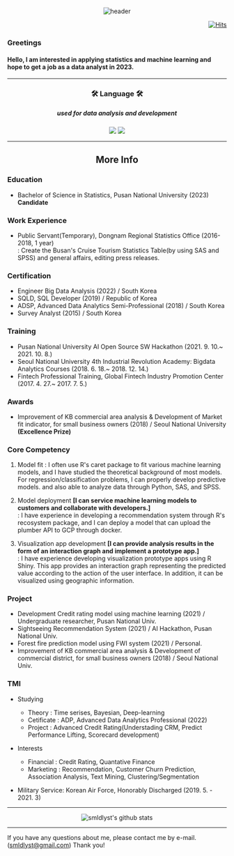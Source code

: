 <br>

<div align = center>
  
![header](https://capsule-render.vercel.app/api?type=soft&color=auto&height=150&section=header&text=smldlyst&fontSize=70&animation=twinkling)

</div>

<div align=right>
  
[![Hits](https://hits.seeyoufarm.com/api/count/incr/badge.svg?url=https%3A%2F%2Fgithub.com%2Fsmldlyst%2F&count_bg=%2379C83D&title_bg=%23555555&icon=&icon_color=%23E7E7E7&title=hits&edge_flat=false)](https://github.com/smldlyst)

</div>


### Greetings
#### Hello, I am interested in applying statistics and machine learning and hope to get a job as a data analyst in 2023.

------------  
<div align = center>
  <h3> 🛠 Language 🛠 </h3>
  <h5> used for data analysis and development  </h5>
  
<img src="https://img.shields.io/badge/R-276DC3?style=flat-square&logo=R&logoColor=blue"/></a>
<img src="https://img.shields.io/badge/Python-3776AB?style=flat-square&logo=Python&logoColor=yellow"/></a>

</div>

<hr>
<h2 align="center"> More Info </h2>
</hr>

### Education
- Bachelor of Science in Statistics, Pusan National University (2023) **Candidate**

### Work Experience
- Public Servant(Temporary), Dongnam Regional Statistics Office (2016-2018, 1 year)  
: Create the Busan's Cruise Tourism Statistics Table(by using SAS and SPSS) and general affairs, editing press releases.

### Certification
 - Engineer Big Data Analysis (2022) / South Korea
 - SQLD, SQL Developer (2019) / Republic of Korea  
 - ADSP, Advanced Data Analytics Semi-Professional (2018) / South Korea  
 - Survey Analyst (2015) / South Korea

### Training
- Pusan National University AI Open Source SW Hackathon (2021. 9. 10.~ 2021. 10. 8.)
- Seoul National University 4th Industrial Revolution Academy: Bigdata Analytics Courses (2018. 6. 18.~ 2018. 12. 14.)
- Fintech Professional Training, Global Fintech Industry Promotion Center (2017. 4. 27.~ 2017. 7. 5.) 

### Awards
- Improvement of KB commercial area analysis & Development of Market fit indicator, for small business owners (2018) / Seoul National University **(Excellence Prize)**

### Core Competency
1. Model fit
 : I often use R's caret package to fit various machine learning models, and I have studied the theoretical background of most models. For regression/classification problems, I can properly develop predictive models. and also able to analyze data through Python, SAS, and SPSS.

1. Model deployment **[I can service machine learning models to customers and collaborate with developers.]**  
 : I have experience in developing a recommendation system through R's recosystem package, and I can deploy a model that can upload the plumber API to GCP through docker. 

1. Visualization app development **[I can provide analysis results in the form of an interaction graph and implement a prototype app.]**  
 : I have experience developing visualization prototype apps using R Shiny. This app provides an interaction graph representing the predicted value according to the action of the user interface. In addition, it can be visualized using geographic information.

### Project
- Development Credit rating model using machine learning (2021) / Undergraduate researcher, Pusan National Univ.
- Sightseeing Recommendation System (2021) / AI Hackathon, Pusan National Univ.
- Forest fire prediction model using FWI system (2021) / Personal.
- Improvement of KB commercial area analysis & Development of commercial district, for small business owners (2018) / Seoul National Univ.


### TMI
- Studying  
  + Theory : Time serises, Bayesian, Deep-learning
  + Cetificate : ADP, Advanced Data Analytics Professional (2022)
  + Project : Advanced Credit Rating(Understading CRM, Predict Performance Lifting, Scorecard development)

- Interests
  + Financial : Credit Rating, Quantative Finance
  + Marketing : Recommendation, Customer Churn Prediction, Association Analysis, Text Mining, Clustering/Segmentation  

- Military Service: Korean Air Force, Honorably Discharged (2019. 5. - 2021. 3)

------------  

<div align = center>

  ![smldlyst's github stats](https://github-readme-stats.vercel.app/api?username=smldlyst&show_icons=true)

</div>

------------  

If you have any questions about me, please contact me by e-mail. (smldlyst@gmail.com) Thank you!
